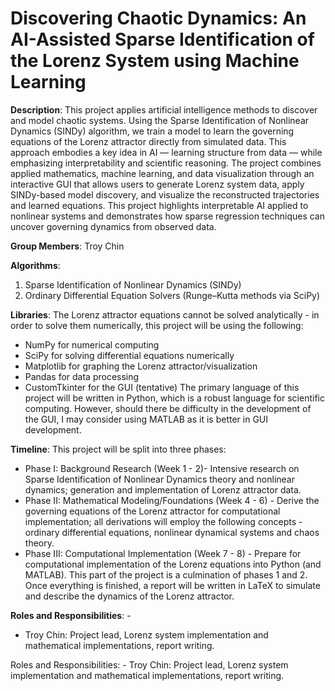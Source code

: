 # Discovering Chaotic Dynamics: An AI-Assisted Sparse Identification of the Lorenz System using Machine Learning

**Description**: This project applies artificial intelligence methods to discover and model chaotic systems. Using the Sparse Identification of Nonlinear Dynamics (SINDy) algorithm, we train a model to learn the governing equations of the Lorenz attractor directly from simulated data. This approach embodies a key idea in AI — learning structure from data — while emphasizing interpretability and scientific reasoning. The project combines applied mathematics, machine learning, and data visualization through an interactive GUI that allows users to generate Lorenz system data, apply SINDy-based model discovery, and visualize the reconstructed trajectories and learned equations. This project highlights interpretable AI applied to nonlinear systems and demonstrates how sparse regression techniques can uncover governing dynamics from observed data.

**Group Members**: Troy Chin

**Algorithms**: 
1. Sparse Identification of Nonlinear Dynamics (SINDy) 
2. Ordinary Differential Equation Solvers (Runge–Kutta methods via SciPy)


**Libraries**: The Lorenz attractor equations cannot be solved analytically - in order to solve them numerically, this project will be using the following:
- NumPy for numerical computing
- SciPy for solving differential equations numerically
- Matplotlib for graphing the Lorenz attractor/visualization
- Pandas for data processing
- CustomTkinter for the GUI (tentative)
The primary language of this project will be written in Python, which is a robust language for scientific computing. However, should there be difficulty in the development of the GUI, I may consider using MATLAB as it is better in GUI development. 

**Timeline**: This project will be split into three phases:
- Phase I: Background Research (Week 1 - 2)- Intensive research on Sparse Identification of Nonlinear Dynamics theory and nonlinear dynamics; generation and implementation of Lorenz attractor data.
- Phase II: Mathematical Modeling/Foundations (Week 4 - 6) - Derive the governing equations of the Lorenz attractor for computational implementation; all derivations will employ the following concepts - ordinary differential equations, nonlinear dynamical systems and chaos theory. 
- Phase III: Computational Implementation (Week 7 - 8) - Prepare for computational implementation of the Lorenz equations into Python (and MATLAB). This part of the project is a culmination of phases 1 and 2. Once everything is finished, a report will be written in LaTeX to simulate and describe the dynamics of the Lorenz attractor.

**Roles and Responsibilities**: -
- Troy Chin: Project lead, Lorenz system implementation and mathematical implementations, report writing. 


Roles and Responsibilities: - Troy Chin: Project lead, Lorenz system implementation and mathematical implementations, report writing. 
